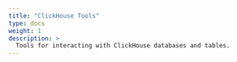 ```yaml
---
title: "ClickHouse Tools"
type: docs
weight: 1
description: >
  Tools for interacting with ClickHouse databases and tables.
---
```


